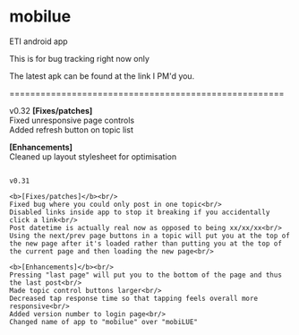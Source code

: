 mobilue
========

ETI android app

This is for bug tracking right now only

The latest apk can be found at the link I PM'd you.


<p>=====================================================</p>
v0.32
<b>[Fixes/patches]</b><br/>
Fixed unresponsive page controls<br/>
Added refresh button on topic list<br/>

<b>[Enhancements]</b><br/>
Cleaned up layout stylesheet for optimisation<br/>

~~~~~~~~~~~~~~~~~~~~

v0.31

<b>[Fixes/patches]</b><br/>
Fixed bug where you could only post in one topic<br/>
Disabled links inside app to stop it breaking if you accidentally click a link<br/>
Post datetime is actually real now as opposed to being xx/xx/xx<br/>
Using the next/prev page buttons in a topic will put you at the top of the new page after it's loaded rather than putting you at the top of the current page and then loading the new page<br/>

<b>[Enhancements]</b><br/>
Pressing "last page" will put you to the bottom of the page and thus the last post<br/>
Made topic control buttons larger<br/>
Decreased tap response time so that tapping feels overall more responsive<br/>
Added version number to login page<br/>
Changed name of app to "mobilue" over "mobiLUE"


